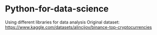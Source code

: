 # Python-for-data-science
Using different libraries for data analysis
Original dataset: 
https://www.kaggle.com/datasets/alincijov/binance-top-cryptocurrencies
